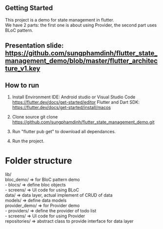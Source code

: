 
## Getting Started

This project is a demo for state management in flutter. <br>
We have 2 parts: the first one is about using Provider, the second part uses BLoC pattern.

## Presentation slide: https://github.com/sungphamdinh/flutter_state_management_demo/blob/master/flutter_architecture_v1.key

## How to run
1. Install Environment
IDE: Android studio or Visual Studio Code https://flutter.dev/docs/get-started/editor
Flutter and Dart SDK: https://flutter.dev/docs/get-started/install/macos

2. Clone source
git clone https://github.com/sungphamdinh/flutter_state_management_demo.git

3. Run "flutter pub get" to download all dependances.

4. Run the project.

# Folder structure

lib/ <br>
  bloc_demo/ => for BloC pattern demo <br>
      - blocs/ => define bloc objects <br>
      - screens/ => UI code for using BLoC <br>
  data/ => data layer, actual implement of CRUD of data <br>
  models/ => define data models <br>
  provider_demo/ => for Provider demo <br>
       - providers/ => define the provider of todo list <br>
       - screens/ => UI code for using Provider <br>
  repositories/ => abstract class to provide interface for data layer <br>
  


